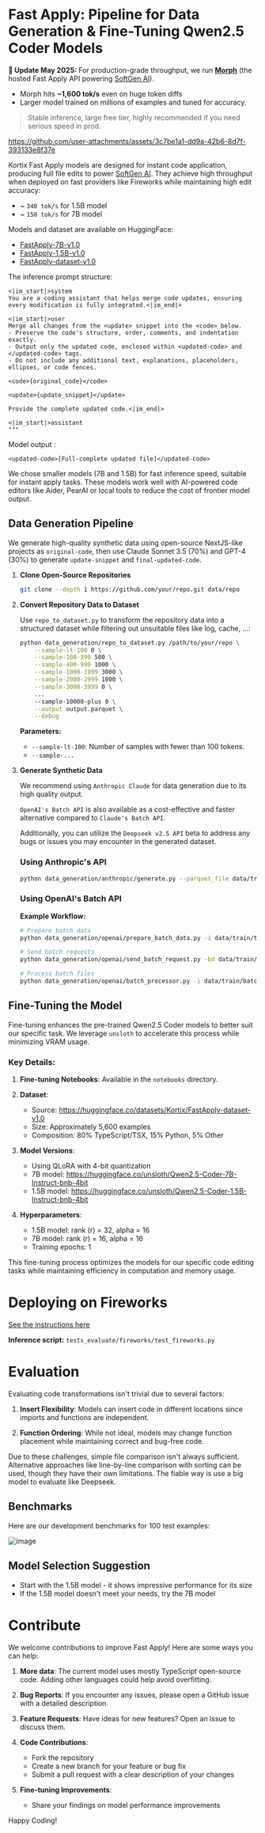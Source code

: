 # Fast Apply: Pipeline for Data Generation & Fine-Tuning Qwen2.5 Coder Models

**🚀 Update May 2025:** For production-grade throughput, we run **[Morph](https://morphllm.com)** (the hosted Fast Apply API powering [SoftGen AI](https://softgen.ai/)). 
- Morph hits **~1,600 tok/s** even on huge token diffs
- Larger model trained on millions of examples and tuned for accuracy.  
> Stable inference, large free tier, highly recommended if you need serious speed in prod.

https://github.com/user-attachments/assets/3c7be1a1-dd9a-42b6-8d7f-393133e8f37e


Kortix Fast Apply models are designed for instant code application, producing full file edits to power [SoftGen AI](https://softgen.ai/).
They achieve high throughput when deployed on fast providers like Fireworks while maintaining high edit accuracy:

- ~ `340 tok/s` for 1.5B model
- ~ `150 tok/s` for 7B model

Models and dataset are available on HuggingFace:
- [FastApply-7B-v1.0](https://huggingface.co/Kortix/FastApply-7B-v1.0)
- [FastApply-1.5B-v1.0](https://huggingface.co/Kortix/FastApply-1.5B-v1.0)
- [FastApply-dataset-v1.0](https://huggingface.co/datasets/Kortix/FastApply-dataset-v1.0)


The inference prompt structure:
```
<|im_start|>system
You are a coding assistant that helps merge code updates, ensuring every modification is fully integrated.<|im_end|>

<|im_start|>user
Merge all changes from the <update> snippet into the <code> below.
- Preserve the code's structure, order, comments, and indentation exactly.
- Output only the updated code, enclosed within <updated-code> and </updated-code> tags.
- Do not include any additional text, explanations, placeholders, ellipses, or code fences.

<code>{original_code}</code>

<update>{update_snippet}</update>

Provide the complete updated code.<|im_end|>

<|im_start|>assistant
"""
```

Model output :
```
<updated-code>[Full-complete updated file]</updated-code>
```

We chose smaller models (7B and 1.5B) for fast inference speed, suitable for instant apply tasks. 
These models work well with AI-powered code editors like Aider, PearAI or local tools to reduce the cost of frontier model output.


## Data Generation Pipeline

We generate high-quality synthetic data using open-source NextJS-like projects as `original-code`, 
then use Claude Sonnet 3.5 (70%) and GPT-4 (30%) to generate `update-snippet` and `final-updated-code`.


1. **Clone Open-Source Repositories**
   ```bash
   git clone --depth 1 https://github.com/your/repo.git data/repo
   ```

2. **Convert Repository Data to Dataset**

   Use `repo_to_dataset.py` to transform the repository data into a structured dataset while filtering out unsuitable files like log, cache, ...:

   ```bash
   python data_generation/repo_to_dataset.py /path/to/your/repo \
       --sample-lt-100 0 \
       --sample-100-399 500 \
       --sample-400-999 1000 \
       --sample-1000-1999 3000 \
       --sample-2000-2999 1000 \
       --sample-3000-3999 0 \
       ...
       --sample-10000-plus 0 \
       --output output.parquet \
       --debug
   ```

   **Parameters:**

   - `--sample-lt-100`: Number of samples with fewer than 100 tokens.
   - `--sample-...`

3. **Generate Synthetic Data**

   We recommend using `Anthropic Claude` for data generation due to its high quality output. 
   
   `OpenAI's Batch API` is also available as a cost-effective and faster alternative compared to `Claude's Batch API`. 

   Additionally, you can utilize the `Deepseek v2.5 API` beta to address any bugs or issues you may encounter in the generated dataset.

   ### Using Anthropic's API

   ```bash
   python data_generation/anthropic/generate.py --parquet_file data/train/my_data.parquet
   ```

   ### Using OpenAI's Batch API

   **Example Workflow:**

   ```bash
   # Prepare batch data
   python data_generation/openai/prepare_batch_data.py -i data/train/train_dataset.parquet -o data/train/batch/

   # Send batch requests
   python data_generation/openai/send_batch_request.py -bd data/train/batch/ -c 5

   # Process batch files
   python data_generation/openai/batch_processor.py -i data/train/batch/ -o data/train/train_dataset.parquet
   ```
## Fine-Tuning the Model

Fine-tuning enhances the pre-trained Qwen2.5 Coder models to better suit our specific task. We leverage `unsloth` to accelerate this process while minimizing VRAM usage.

### Key Details:

1. **Fine-tuning Notebooks**: Available in the `notebooks` directory.

2. **Dataset**: 
   - Source: https://huggingface.co/datasets/Kortix/FastApply-dataset-v1.0
   - Size: Approximately 5,600 examples
   - Composition: 80% TypeScript/TSX, 15% Python, 5% Other

3. **Model Versions**:
   - Using QLoRA with 4-bit quantization
   - 7B model: https://huggingface.co/unsloth/Qwen2.5-Coder-7B-Instruct-bnb-4bit
   - 1.5B model: https://huggingface.co/unsloth/Qwen2.5-Coder-1.5B-Instruct-bnb-4bit

4. **Hyperparameters**:
   - 1.5B model: rank (r) = 32, alpha = 16
   - 7B model: rank (r) = 16, alpha = 16
   - Training epochs: 1

This fine-tuning process optimizes the models for our specific code editing tasks while maintaining efficiency in computation and memory usage.

# Deploying on Fireworks

[See the instructions here](fireworks/README.md)

   **Inference script:** `tests_evaluate/fireworks/test_fireworks.py`

# Evaluation

Evaluating code transformations isn't trivial due to several factors:

1. **Insert Flexibility**: Models can insert code in different locations since imports and functions are independent.

2. **Function Ordering**: While not ideal, models may change function placement while maintaining correct and bug-free code.

Due to these challenges, simple file comparison isn't always sufficient. Alternative approaches like line-by-line comparison with sorting can be used, though they have their own limitations. The fiable way is use a big model to evaluate like Deepseek. 

## Benchmarks

Here are our development benchmarks for 100 test examples:

![image](https://github.com/user-attachments/assets/6a93809a-4c4f-47de-9d48-d72256bf6c5b)

## Model Selection Suggestion

- Start with the 1.5B model - it shows impressive performance for its size
- If the 1.5B model doesn't meet your needs, try the 7B model

# Contribute

We welcome contributions to improve Fast Apply! Here are some ways you can help:

1. **More data**: The current model uses mostly TypeScript open-source code. Adding other languages could help avoid overfitting.

2. **Bug Reports**: If you encounter any issues, please open a GitHub issue with a detailed description.

3. **Feature Requests**: Have ideas for new features? Open an issue to discuss them.

4. **Code Contributions**:
   - Fork the repository
   - Create a new branch for your feature or bug fix
   - Submit a pull request with a clear description of your changes

5. **Fine-tuning Improvements**:
   - Share your findings on model performance improvements

Happy Coding!

